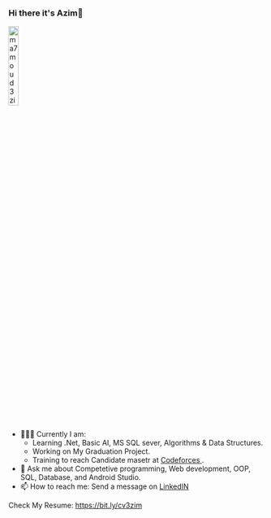 ### Hi there it's Azim👋 

<img src="https://komarev.com/ghpvc/?username=ma7moud3zim&label=Profile%20views&color=A325E2&labelColor=FFFFFF&style=for-the-badge" alt="ma7moud3zim" width=20%/>

- 👨🏻‍💻 Currently I am:
    - Learning .Net, Basic AI, MS SQL sever, Algorithms & Data Structures.
    - Working on My Graduation Project.
    - Training to reach Candidate masetr at <a href="https://codeforces.com/profile/3zim"> Codeforces </a>.
- 💬 Ask me about Competetive programming, Web development, OOP, SQL, Database, and Android Studio.
- 📫 How to reach me: Send a message on <a href="https://www.linkedin.com/in/pro3zim/">  LinkedIN </a>

Check My Resume: https://bit.ly/cv3zim



